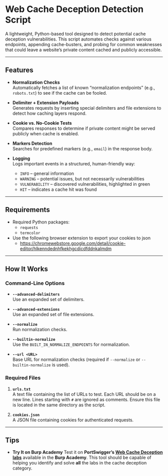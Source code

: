 # Web Cache Deception Detection Script
A lightweight, Python-based tool designed to detect potential cache deception vulnerabilities. This script automates checks against various endpoints, appending cache-busters, and probing for common weaknesses that could leave a website’s private content cached and publicly accessible.

---

## Features

- **Normalization Checks**  
  Automatically fetches a list of known “normalization endpoints” (e.g., `robots.txt`) to see if the cache can be fooled.

- **Delimiter + Extension Payloads**  
  Generates requests by inserting special delimiters and file extensions to detect how caching layers respond.

- **Cookie vs. No-Cookie Tests**  
  Compares responses to determine if private content might be served publicly when cache is enabled.

- **Markers Detection**  
  Searches for predefined markers (e.g., `email`) in the response body.

- **Logging**  
  Logs important events in a structured, human-friendly way:
  - `INFO` – general information  
  - `WARNING` – potential issues, but not necessarily vulnerabilities  
  - `VULNERABILITY` – discovered vulnerabilities, highlighted in green  
  - `HIT` – indicates a cache hit was found  

---

## Requirements

- Required Python packages:
  - `requests`
  - `termcolor`
- Use the following browser extension to export your cookies to json
  - https://chromewebstore.google.com/detail/cookie-editor/hlkenndednhfkekhgcdicdfddnkalmdm
 
 ---

## How It Works

### Command-Line Options

- **`--advanced-delimiters`**  
  Use an expanded set of delimiters.

- **`--advanced-extensions`**  
  Use an expanded set of file extensions.

- **`--normalize`**  
  Run normalization checks.

- **`--builtin-normalize`**  
  Use the `BUILT_IN_NORMALIZE_ENDPOINTS` for normalization.

- **`--url <URL>`**  
  Base URL for normalization checks (required if `--normalize` or `--builtin-normalize` is used).

### Required Files

1. **`urls.txt`**  
   A text file containing the list of URLs to test. Each URL should be on a new line. Lines starting with `#` are ignored as comments. Ensure this file is located in the same directory as the script.

2. **`cookies.json`**  
   A JSON file containing cookies for authenticated requests.
   
  ---

## Tips

- **Try It on Burp Academy**
  Test it on **PortSwigger’s [Web Cache Deception labs](https://portswigger.net/web-security/web-cache-deception)** available in the **Burp Academy**. This tool should be capable of helping you identify and solve **all** the labs in the cache deception category. 
